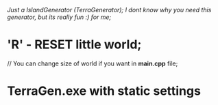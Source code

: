_Just a IslandGenerator (TerraGenerator);_
_I dont know why you need this generator, but its really fun :) for me;_

  # 'R' - RESET little world; #
  // You can change size of world if you want in __main.cpp__ file;

# TerraGen.exe with static settings
